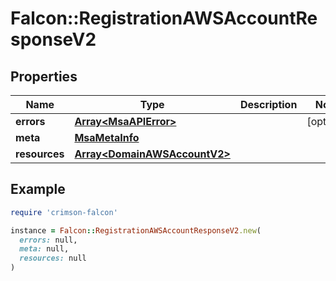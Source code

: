 # Falcon::RegistrationAWSAccountResponseV2

## Properties

| Name | Type | Description | Notes |
| ---- | ---- | ----------- | ----- |
| **errors** | [**Array&lt;MsaAPIError&gt;**](MsaAPIError.md) |  | [optional] |
| **meta** | [**MsaMetaInfo**](MsaMetaInfo.md) |  |  |
| **resources** | [**Array&lt;DomainAWSAccountV2&gt;**](DomainAWSAccountV2.md) |  |  |

## Example

```ruby
require 'crimson-falcon'

instance = Falcon::RegistrationAWSAccountResponseV2.new(
  errors: null,
  meta: null,
  resources: null
)
```

